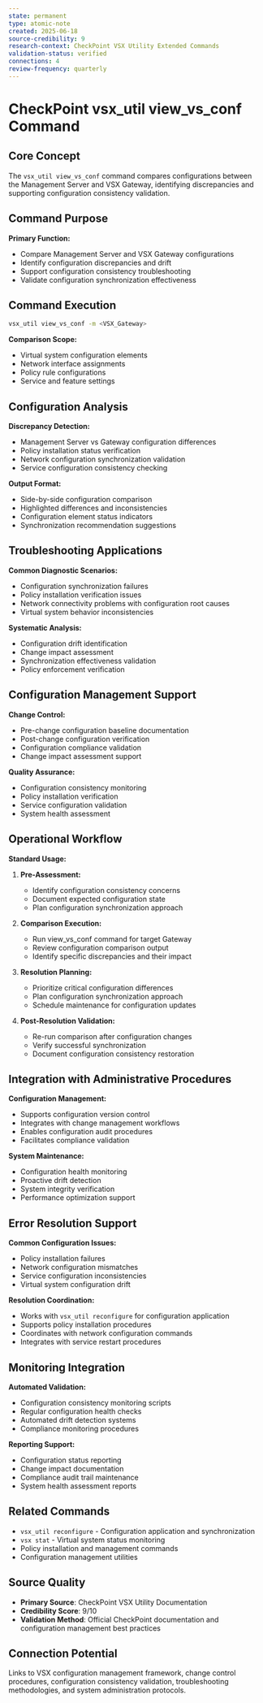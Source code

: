 ```yaml
---
state: permanent
type: atomic-note
created: 2025-06-18
source-credibility: 9
research-context: CheckPoint VSX Utility Extended Commands
validation-status: verified
connections: 4
review-frequency: quarterly
---
```


# CheckPoint vsx_util view_vs_conf Command

## Core Concept
The `vsx_util view_vs_conf` command compares configurations between the Management Server and VSX Gateway, identifying discrepancies and supporting configuration consistency validation.

## Command Purpose
**Primary Function:**
- Compare Management Server and VSX Gateway configurations
- Identify configuration discrepancies and drift
- Support configuration consistency troubleshooting
- Validate configuration synchronization effectiveness

## Command Execution
```bash
vsx_util view_vs_conf -m <VSX_Gateway>
```

**Comparison Scope:**
- Virtual system configuration elements
- Network interface assignments
- Policy rule configurations
- Service and feature settings

## Configuration Analysis
**Discrepancy Detection:**
- Management Server vs Gateway configuration differences
- Policy installation status verification
- Network configuration synchronization validation
- Service configuration consistency checking

**Output Format:**
- Side-by-side configuration comparison
- Highlighted differences and inconsistencies
- Configuration element status indicators
- Synchronization recommendation suggestions

## Troubleshooting Applications
**Common Diagnostic Scenarios:**
- Configuration synchronization failures
- Policy installation verification issues
- Network connectivity problems with configuration root causes
- Virtual system behavior inconsistencies

**Systematic Analysis:**
- Configuration drift identification
- Change impact assessment
- Synchronization effectiveness validation
- Policy enforcement verification

## Configuration Management Support
**Change Control:**
- Pre-change configuration baseline documentation
- Post-change configuration verification
- Configuration compliance validation
- Change impact assessment support

**Quality Assurance:**
- Configuration consistency monitoring
- Policy installation verification
- Service configuration validation
- System health assessment

## Operational Workflow
**Standard Usage:**
1. **Pre-Assessment:**
   - Identify configuration consistency concerns
   - Document expected configuration state
   - Plan configuration synchronization approach

2. **Comparison Execution:**
   - Run view_vs_conf command for target Gateway
   - Review configuration comparison output
   - Identify specific discrepancies and their impact

3. **Resolution Planning:**
   - Prioritize critical configuration differences
   - Plan configuration synchronization approach
   - Schedule maintenance for configuration updates

4. **Post-Resolution Validation:**
   - Re-run comparison after configuration changes
   - Verify successful synchronization
   - Document configuration consistency restoration

## Integration with Administrative Procedures
**Configuration Management:**
- Supports configuration version control
- Integrates with change management workflows
- Enables configuration audit procedures
- Facilitates compliance validation

**System Maintenance:**
- Configuration health monitoring
- Proactive drift detection
- System integrity verification
- Performance optimization support

## Error Resolution Support
**Common Configuration Issues:**
- Policy installation failures
- Network configuration mismatches
- Service configuration inconsistencies
- Virtual system configuration drift

**Resolution Coordination:**
- Works with `vsx_util reconfigure` for configuration application
- Supports policy installation procedures
- Coordinates with network configuration commands
- Integrates with service restart procedures

## Monitoring Integration
**Automated Validation:**
- Configuration consistency monitoring scripts
- Regular configuration health checks
- Automated drift detection systems
- Compliance monitoring procedures

**Reporting Support:**
- Configuration status reporting
- Change impact documentation
- Compliance audit trail maintenance
- System health assessment reports

## Related Commands
- `vsx_util reconfigure` - Configuration application and synchronization
- `vsx stat` - Virtual system status monitoring
- Policy installation and management commands
- Configuration management utilities

## Source Quality
- **Primary Source**: CheckPoint VSX Utility Documentation
- **Credibility Score**: 9/10
- **Validation Method**: Official CheckPoint documentation and configuration management best practices

## Connection Potential
Links to VSX configuration management framework, change control procedures, configuration consistency validation, troubleshooting methodologies, and system administration protocols.